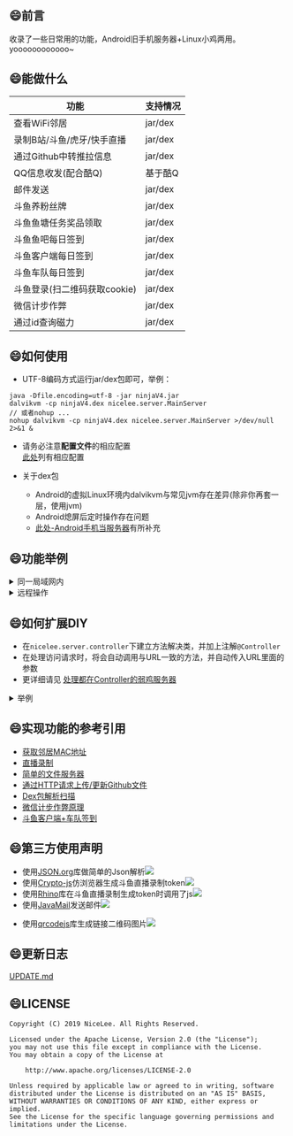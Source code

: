 ﻿
## :smile:前言  
收录了一些日常用的功能，Android旧手机服务器+Linux小鸡两用。  
yoooooooooooo~  

## :smile:能做什么  
| 功能  | 支持情况 |
| ------------- | ------------- |
| 查看WiFi邻居  | jar/dex |
| 录制B站/斗鱼/虎牙/快手直播  | jar/dex |
| 通过Github中转推拉信息  | jar/dex |
| QQ信息收发(配合酷Q)  | 基于酷Q |
| 邮件发送  | jar/dex |
| 斗鱼养粉丝牌  | jar/dex |
| 斗鱼鱼塘任务奖品领取  | jar/dex |
| 斗鱼鱼吧每日签到  | jar/dex |
| 斗鱼客户端每日签到  | jar/dex |
| 斗鱼车队每日签到  | jar/dex |
| 斗鱼登录(扫二维码获取cookie)  | jar/dex |
| 微信计步作弊  | jar/dex |
| 通过id查询磁力  | jar/dex |
    
## :smile:如何使用  
+ UTF-8编码方式运行jar/dex包即可，举例：  
```
java -Dfile.encoding=utf-8 -jar ninjaV4.jar  
dalvikvm -cp ninjaV4.dex nicelee.server.MainServer  
// 或者nohup ...
nohup dalvikvm -cp ninjaV4.dex nicelee.server.MainServer >/dev/null 2>&1 &
```
+ 请务必注意**配置文件**的相应配置  
[此处](docs/0_configs.md)列有相应配置  

+ 关于dex包  
    + Android的虚拟Linux环境内dalvikvm与常见jvm存在差异(除非你再套一层，使用jvm)  
    + Android熄屏后定时操作存在问题  
    + [此处-Android手机当服务器](docs/1_android_dex.md)有所补充
    
## :smile:功能举例  
<details>
<summary>同一局域网内</summary>


假设手机IP为:**192.168.0.101**  
浏览器访问`http://192.168.0.101:8888/`,可以得到如下结果：  
![](https://nICEnnnnnnnLee.github.io/sources/archive/2019/09/index-page.png)   


根据提示操作即可。  
例如直播录制测试状态查询：    
![](https://nICEnnnnnnnLee.github.io/sources/archive/2019/09/live-recorder.png)  
</details>

<details>
<summary>远程操作</summary>


+ 查看家内的WiFi连接状态  
也就是终端收集Wifi连接信息，然后上传，在Github对应的Repo路径查看即可  
![](https://nICEnnnnnnnLee.github.io/sources/archive/2019/09/onliner.png)  

+ 让家内的Android设备执行某些特定操作  
    + 因为是每5分钟取一次，有一定延迟。  
    + 编辑配置指定好的位置的文件，如`task/todo.txt`

+ 任务格式说明  
    + 任务编号： 需要严格递增，编号超过99999以后从0开始
    + 计划时间： 假设`18:15`,`18:20`各取一次任务，企划在`18:18`,`18:19`的任务都将在`18:20`左右执行，且执行顺序没法确定
    + 命令内容： 与局域网内各命令的网址URL一致，例如：  
        + 录制b站某主播： /live/start?liver=bili&id=6&qn=10000  
        + 录制斗鱼某主播： /live/start?liver=douyu&id=233223&qn=0  
        + 停止所有录制： /live/stopAll
        + 更新WiFi设备连接状态： /onliner/status/upload
```
任务编号 计划时间 命令内容
1 2019-09-16 14:14 /test
2 2019-09-16 14:14 /cloud/history/delete
3 2019-09-17 18:18 /onliner/status/upload
4 2019-09-17 18:19 /onliner/status/upload
5 2019-09-17 18:45 /onliner/status/upload
6 2019-09-17 20:46 /onliner/status/upload
```
</details> 

## :smile:如何扩展DIY  
+ 在`nicelee.server.controller`下建立方法解决类，并加上注解`@Controller`  
+ 在处理访问请求时，将会自动调用与URL一致的方法，并自动传入URL里面的参数  
+ 更详细请见 [处理都在Controller的弱鸡服务器](https://nICEnnnnnnnLee.github.io/blog/2019/09/09/android-linux-6/?from=NinjaV4.github)  

<details>
<summary>举例</summary>


```java
package nicelee.server.controller;

import java.io.BufferedWriter;
import java.io.IOException;

import nicelee.common.annotation.Controller;
import nicelee.common.annotation.Value;

@Controller(path = "/test", note = "测试类")
public class ControllerTester {

	@Controller(path = "/helloWorld", note = "Hello World处理方法1")
	public String test1(BufferedWriter out, @Value(key = "param1") String param1) throws IOException {		
		out.write("调用的方法为：helloWorld<br/>\r\n");
		out.write("传入的参数param1 :" + param1);
		return null;
	}
    
	@Controller(path = "/helloWorld2", note = "Hello World处理方法2")
	public String test2(@Value(key = "param1") String param1) throws IOException {
		StringBuffer sb = new StringBuffer();
		sb.append("调用的方法为：helloWorld<br/>\r\n");
		sb.append("传入的参数param1 :");
		sb.append(param1);
		return  sb.toString();
	}
}
```
</details>


## :smile:实现功能的参考引用  
+ [获取邻居MAC地址](https://github.com/nICEnnnnnnnLee/NeighborFinder)  
+ [直播录制](https://github.com/nICEnnnnnnnLee/BilibiliLiveRecorder)  
+ [简单的文件服务器](https://github.com/nICEnnnnnnnLee/FileHttpServer)  
+ [通过HTTP请求上传/更新Github文件](https://github.com/nICEnnnnnnnLee/FileUploader4Github)  
+ [Dex包解析扫描](https://gitee.com/mazaiting/app_protection/tree/master/ParseDEX)  
+ [微信计步作弊原理](https://nICEnnnnnnnLee.github.io/blog/2019/12/07/weixin-step-counter-cheater-2/?from=NinjaV4.github)
+ [斗鱼客户端+车队签到](https://github.com/qianjiachun/douyuEx)

## :smile:第三方使用声明   
+ 使用[JSON.org](https://github.com/stleary/JSON-java)库做简单的Json解析[![](https://img.shields.io/badge/license-MIT-green.svg)](https://github.com/stleary/JSON-java/blob/master/LICENSE) 
+ 使用[Crypto-js](https://github.com/brix/crypto-js)仿浏览器生成斗鱼直播录制token[![](https://img.shields.io/badge/license-MIT-green.svg)](https://github.com/brix/crypto-js/blob/develop/LICENSE) 
+ 使用[Rhino](https://github.com/brix/crypto-js)库在斗鱼直播录制生成token时调用了js[![](https://img.shields.io/badge/license-MPL%202.0-green.svg)](https://github.com/mozilla/rhino/blob/master/LICENSE.txt) 
+ 使用[JavaMail](https://github.com/javaee/javamail)发送邮件[![](https://img.shields.io/badge/license-CDDL-green.svg)](https://javaee.github.io/javamail/LICENSE) 
* 使用[qrcodejs](https://github.com/davidshimjs/qrcodejs)库生成链接二维码图片[![](https://img.shields.io/badge/license-MIT-green.svg)](https://github.com/davidshimjs/qrcodejs/blob/master/LICENSE)  


## :smile:更新日志
[UPDATE.md](https://github.com/nICEnnnnnnnLee/NinjaV4/blob/master/UPDATE.md)

## :smile:LICENSE
```
Copyright (C) 2019 NiceLee. All Rights Reserved.

Licensed under the Apache License, Version 2.0 (the "License");
you may not use this file except in compliance with the License.
You may obtain a copy of the License at

    http://www.apache.org/licenses/LICENSE-2.0

Unless required by applicable law or agreed to in writing, software
distributed under the License is distributed on an "AS IS" BASIS,
WITHOUT WARRANTIES OR CONDITIONS OF ANY KIND, either express or implied.
See the License for the specific language governing permissions and
limitations under the License.
```
